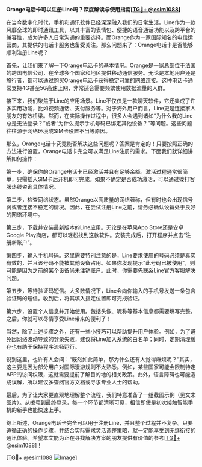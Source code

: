 **Orange电话卡可以注册Line吗？深度解读与使用指南[[TG💪+ @esim1088](https://t.me/s/esim1088)]**

在当今数字化时代，手机和通讯软件已经深深融入我们的日常生活。Line作为一款风靡全球的即时通讯工具，以其丰富的表情包、便捷的语音通话功能以及跨平台的兼容性，成为许多人日常沟通的重要选择。而Orange作为一家国际知名的电信运营商，其提供的电话卡服务也备受关注。那么问题来了：Orange电话卡是否能够顺利注册Line呢？

首先，让我们来了解一下Orange电话卡的基本情况。Orange是一家总部位于法国的跨国电信公司，在全球多个国家和地区提供移动通信服务。无论是本地用户还是旅行者，都可以通过购买Orange电话卡获得稳定可靠的网络连接。这种电话卡通常支持4G甚至5G高速上网，非常适合需要频繁使用数据流量的人群。

接下来，我们聚焦于Line的应用场景。Line不仅仅是一款聊天软件，它还集成了许多实用功能，比如视频通话、支付服务等。对于海外用户而言，Line更是连接家人朋友的有效桥梁。然而，在实际操作过程中，很多人会遇到诸如“为什么我的Line总是无法登录？”或者“为什么提示手机号码已绑定其他设备？”等问题。这些问题往往源于网络环境或SIM卡设置不当等原因。

那么，Orange电话卡究竟能否解决这些问题呢？答案是肯定的！只要按照正确的方法进行设置，Orange电话卡完全可以满足Line注册的需求。下面我们就详细讲解如何操作：

第一步，确保你的Orange电话卡已经激活并且有足够余额。激活过程通常很简单，只需插入SIM卡后开机即可完成。如果不确定是否成功激活，可以通过拨打客服热线咨询具体情况。

第二步，检查网络状态。虽然Orange以高质量的网络著称，但有时也会出现信号弱或者连接不稳定的情况。因此，在尝试注册Line之前，请务必确认设备处于良好的网络环境中。

第三步，下载并安装最新版本的Line应用。无论是在苹果App Store还是安卓Google Play商店，都可以轻松找到这款软件。安装完成后，打开程序并点击“注册新账户”。

第四步，输入手机号码。这里需要特别注意的是，Line要求使用的号码必须是真实有效的，并且该号码不能被其他设备占用。如果你发现提示“此号码已被使用”，则可能是因为之前的某个设备尚未注销账户。此时，你需要先联系Line官方客服解决问题。

第五步，等待验证码短信。大多数情况下，Line会向你输入的手机号发送一条包含验证码的短信。收到后，将其填入指定位置即可完成验证。

第六步，设置个人信息并开始使用。包括头像、昵称等基本信息都需要填写完整。之后，你就可以尽情享受Line带来的便利了！

当然，除了上述步骤之外，还有一些小技巧可以帮助提升用户体验。例如，为了避免因网络波动导致的登录失败，建议将Line加入系统的白名单；同时，定期清理缓存也有助于保持程序流畅运行。

说到这里，也许有人会问：“既然如此简单，那为什么还有人觉得麻烦呢？”其实，这主要是因为部分用户对国际漫游规则不太熟悉。例如，某些国家可能会限制特定APP的访问权限，这就需要提前了解目的地的相关政策。此外，语言障碍也可能造成误解，所以建议多查阅官方文档或寻求专业人士的帮助。

最后，为了让大家更直观地理解整个流程，我们特意准备了一组截图示例（见文末图片）。从拨号到最终登录，每一个环节都清晰可见，相信即使是初次接触智能手机的新手也能快速上手。

综上所述，Orange电话卡完全可以用于注册Line，并且整个过程并不复杂。只要遵循正确的操作步骤，并结合实际需求灵活调整策略，就一定能享受到无缝衔接的通讯体验。希望本文能为正在寻找解决方案的朋友提供有价值的参考[[TG💪+ @esim1088](https://t.me/s/esim1088)]！

[[TG💪+ @esim1088](https://t.me/s/esim1088) ![Image](https://i.postimg.cc/4NQfJmqS/Snipaste-2025-05-13-00-14-12.png)]